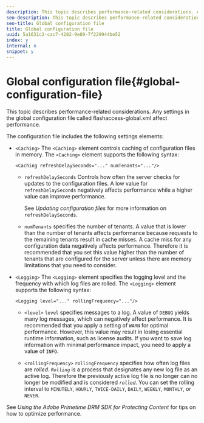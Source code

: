 ```yaml
---
description: This topic describes performance-related considerations. Any settings in the global configuration file called flashaccess-global.xml affect performance.
seo-description: This topic describes performance-related considerations. Any settings in the global configuration file called flashaccess-global.xml affect performance.
seo-title: Global configuration file
title: Global configuration file
uuid: 5a1631c2-cac7-4282-9e89-7f229944be52
index: y
internal: n
snippet: y
---
```


# Global configuration file{#global-configuration-file}

This topic describes performance-related considerations. Any settings in the global configuration file called flashaccess-global.xml affect performance.

The configuration file includes the following settings elements:

* `<Caching>` The `<Caching>` element controls caching of configuration files in memory. The `<Caching>` element supports the following syntax: 

  ```
  <Caching refreshDelaySeconds="..." numTenants="..."/>
  ```

    * `refreshDelaySeconds` Controls how often the server checks for updates to the configuration files. A low value for `refreshDelaySeconds` negatively affects performance while a higher value can improve performance.

      See *Updating configuration files* for more information on `refreshDelaySeconds`. 
    
    * `numTenants` specifies the number of tenants. A value that is lower than the number of tenants affects performance because requests to the remaining tenants result in cache misses. A cache miss for any configuration data negatively affects performance. Therefore it is recommended that you set this value higher than the number of tenants that are configured for the server unless there are memory limitations that you need to consider.

* `<Logging>` The `<Logging>` element specifies the logging level and the frequency with which log files are rolled. The `<Logging>` element supports the following syntax: 

  ```
  <Logging level="..." rollingFrequency="..."/>
  ```

    * `<level>`  `level` specifies messages to a log. A value of `DEBUG` yields many log messages, which can negatively affect performance. It is recommended that you apply a setting of `WARN` for optimal performance. However, this value may result in losing essential runtime information, such as license audits. If you want to save log information with minimal performance impact, you need to apply a value of `INFO`. 
    
    * `<rollingFrequency>`  `rollingFrequency` specifies how often log files are *rolled*. *`Rolling`* is a process that designates any new log file as an active log. Therefore the previously active log file is no longer can no longer be modified and is considered *`rolled`*. You can set the rolling interval to `MINUTELY`, `HOURLY`, `TWICE-DAILY`, `DAILY`, `WEEKLY`, `MONTHLY`, or `NEVER`.

See *Using the Adobe Primetime DRM SDK for Protecting Content* for tips on how to optimize performance. 
